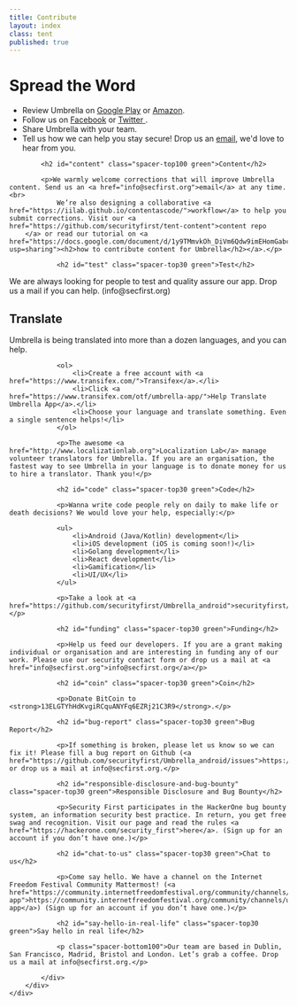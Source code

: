 ```yaml
---
title: Contribute
layout: index
class: tent
published: true
---
```


<div class="intro">
	<div class="container">
		<div class="row">
			<div class="col-12">
				<div class="d-none d-lg-block spacer-top100"></div>
				<h1 class="">Spread the Word</h1>
				<div class="home-description spacer-bottom100">
					<ul>
						<li> Review Umbrella on  <a href="https://play.google.com/store/apps/details?id=org.secfirst.umbrella">Google Play</a> or <a href="https://www.amazon.com/Security-First-Umbrella-made-easy/dp/B01AKN9M1Y">Amazon</a>.</li>
						<li> Follow us on  <a href="https://www.facebook.com/secfirst.org">Facebook</a> or <a href="https://twitter.com/_SecurityFirst">
         Twitter
        </a>.</li>
						<li> Share Umbrella with your team.</li>
						<li> Tell us how we can help you stay secure! Drop us an <a href="info@secfirst.org">email</a>, we'd love to hear from you. </li>
					</ul>
				</div>
			</div>
		</div>
	</div>
</div>
<div class="container">
	<div class="row">
		<div class="col-8 offset-lg-2">

			<h2 id="content" class="spacer-top100 green">Content</h2>

			<p>We warmly welcome corrections that will improve Umbrella content. Send us an <a href="info@secfirst.org">email</a> at any time.<br>
				We’re also designing a collaborative <a href="https://iilab.github.io/contentascode/">workflow</a> to help you submit corrections. Visit our <a href="https://github.com/securityfirst/tent-content">content repo
        </a> or read our tutorial on <a href="https://docs.google.com/document/d/1y9TMmvkOh_DiVm6Qdw9imEHomGabcbHxJhHFVRtcXeQ/edit?usp=sharing"><h2>how to contribute content for Umbrella</h2></a>.</p>

				<h2 id="test" class="spacer-top30 green">Test</h2>
<p>We are always looking for people to test and quality assure our app. Drop us a mail if you can help. (info@secfirst.org)</p>
<h2 id="translate" class="spacer-top30 green">Translate</h2>
<p>Umbrella is being translated into more than a dozen languages, and you can help.</p>

				<ol>
					<li>Create a free account with <a href="https://www.transifex.com/">Transifex</a>.</li>
					<li>Click <a href="https://www.transifex.com/otf/umbrella-app/">Help Translate Umbrella App</a>.</li>
					<li>Choose your language and translate something. Even a single sentence helps!</li>
				</ol>

				<p>The awesome <a href="http://www.localizationlab.org">Localization Lab</a> manage volunteer translators for Umbrella. If you are an organisation, the fastest way to see Umbrella in your language is to donate money for us to hire a translator. Thank you!</p>

				<h2 id="code" class="spacer-top30 green">Code</h2>

				<p>Wanna write code people rely on daily to make life or death decisions? We would love your help, especially:</p>

				<ul>
					<li>Android (Java/Kotlin) development</li>
					<li>iOS development (iOS is coming soon!)</li>
					<li>Golang development</li>
					<li>React development</li>
					<li>Gamification</li>
					<li>UI/UX</li>
				</ul>

				<p>Take a look at <a href="https://github.com/securityfirst/Umbrella_android">securityfirst/Umbrella_android</a></p>

				<h2 id="funding" class="spacer-top30 green">Funding</h2>

				<p>Help us feed our developers. If you are a grant making individual or organisation and are interesting in funding any of our work. Please use our security contact form or drop us a mail at <a href="info@secfirst.org">info@secfirst.org</a></p>

				<h2 id="coin" class="spacer-top30 green">Coin</h2>

				<p>Donate BitCoin to <strong>13ELGTYhHdKvgiRCquANYFq6EZRj21C3R9</strong>.</p>

				<h2 id="bug-report" class="spacer-top30 green">Bug Report</h2>

				<p>If something is broken, please let us know so we can fix it! Please fill a bug report on Github (<a href="https://github.com/securityfirst/Umbrella_android/issues">https://github.com/securityfirst/Umbrella_android/issues</a>) or drop us a mail at info@secfirst.org.</p>

				<h2 id="responsible-disclosure-and-bug-bounty" class="spacer-top30 green">Responsible Disclosure and Bug Bounty</h2>

				<p>Security First participates in the HackerOne bug bounty system, an information security best practice. In return, you get free swag and recognition. Visit our page and read the rules <a href="https://hackerone.com/security_first">here</a>. (Sign up for an account if you don’t have one.)</p>

				<h2 id="chat-to-us" class="spacer-top30 green">Chat to us</h2>

				<p>Come say hello. We have a channel on the Internet Freedom Festival Community Mattermost! (<a href="https://community.internetfreedomfestival.org/community/channels/umbrella-app">https://community.internetfreedomfestival.org/community/channels/umbrella-app</a>) (Sign up for an account if you don’t have one.)</p>

				<h2 id="say-hello-in-real-life" class="spacer-top30 green">Say hello in real life</h2>

				<p class="spacer-bottom100">Our team are based in Dublin, San Francisco, Madrid, Bristol and London. Let’s grab a coffee. Drop us a mail at info@secfirst.org.</p>

			</div>
		</div>
	</div>
